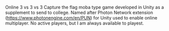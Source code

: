 Online 3 vs 3 vs 3 Capture the flag moba type game developed in Unity as a supplement to send to college. Named after Photon Network extension (https://www.photonengine.com/en/PUN) for Unity used to enable online multiplayer. No active players, but I am always available to playest.
